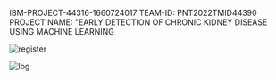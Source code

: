 IBM-PROJECT-44316-1660724017
TEAM-ID: PNT2022TMID44390
PROJECT NAME: "EARLY DETECTION OF CHRONIC KIDNEY DISEASE USING MACHINE LEARNING


![register](https://user-images.githubusercontent.com/100985219/201517461-d27a9488-a5cd-4c32-9b55-20b060ae25cc.jpg)

![log](https://user-images.githubusercontent.com/100985219/201517457-ef3dbeb2-592e-479a-809a-ae8461b2e1bd.jpg)
